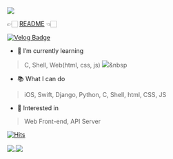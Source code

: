 <img src="https://capsule-render.vercel.app/api?type=soft&color=auto&height=100&section=header&text=hello%20world&fontSize=50&animation=blinking" />

👉🏻  [README](https://bit.ly/2WJJ3he) 👈🏻

[![Velog Badge](http://img.shields.io/badge/-Velog-20c997?style=flat&link=https://velog.io/@younoah)](https://velog.io/@younoah)



- 🌱 I’m currently learning
> C, Shell, Web(html, css, js)
> <img src="https://img.shields.io/badge/{icons}?style={style}&logo={logo_name}&logoColor=white"/></a>&nbsp 


- 📚 What I can do
> iOS, Swift, Django, Python, C, Shell, html, CSS, JS


- 🧐 Interested in
> Web Front-end, API Server



[![Hits](https://hits.seeyoufarm.com/api/count/incr/badge.svg?url=https%3A%2F%2Fgithub.com%2Fyounoah&count_bg=%236EA9F1&title_bg=%23767676&icon=&icon_color=%23E7E7E7&title=%EB%B0%A9%EB%AC%B8%EC%9E%90%EC%88%98&edge_flat=false)](https://hits.seeyoufarm.com)

<p>
  <a href="https://github.com/younoah">
    <img align="center" src="https://github-readme-stats.vercel.app/api?username=younoah&show_icons=true&theme=blueberry" />
  </a>

  <a href="https://github.com/younoah">
    <img align="center" src="https://github-readme-stats.vercel.app/api/top-langs/?username=younoah&layout=compact" />
  </a>
</p>
